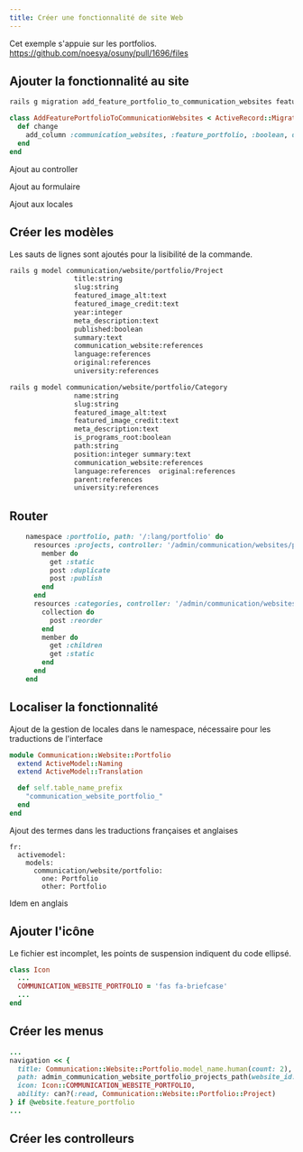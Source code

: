 ```yaml
---
title: Créer une fonctionnalité de site Web
---
```


Cet exemple s'appuie sur les portfolios.
https://github.com/noesya/osuny/pull/1696/files

## Ajouter la fonctionnalité au site

```Bash { filename="terminal" }
rails g migration add_feature_portfolio_to_communication_websites feature_portfolio:boolean 
```

```Ruby { filename="db/migrate/20240307053354_add_feature_portfolio_to_communication_websites.rb" }
class AddFeaturePortfolioToCommunicationWebsites < ActiveRecord::Migration[7.1]
  def change
    add_column :communication_websites, :feature_portfolio, :boolean, default: false
  end
end
```

Ajout au controller

Ajout au formulaire

Ajout aux locales

## Créer les modèles

Les sauts de lignes sont ajoutés pour la lisibilité de la commande.

```Bash { filename="terminal" }
rails g model communication/website/portfolio/Project 
                title:string 
                slug:string 
                featured_image_alt:text 
                featured_image_credit:text 
                year:integer 
                meta_description:text 
                published:boolean 
                summary:text 
                communication_website:references 
                language:references 
                original:references 
                university:references
```

```Bash { filename="terminal" }
rails g model communication/website/portfolio/Category 
                name:string 
                slug:string 
                featured_image_alt:text 
                featured_image_credit:text 
                meta_description:text 
                is_programs_root:boolean 
                path:string 
                position:integer summary:text 
                communication_website:references 
                language:references  original:references
                parent:references 
                university:references
```

## Router

```Ruby { filename="config/routes/admin/communication.rb" }
    namespace :portfolio, path: '/:lang/portfolio' do
      resources :projects, controller: '/admin/communication/websites/portfolio/projects' do
        member do
          get :static
          post :duplicate
          post :publish
        end
      end
      resources :categories, controller: '/admin/communication/websites/portfolio/categories' do
        collection do
          post :reorder
        end
        member do
          get :children
          get :static
        end
      end
    end
```

## Localiser la fonctionnalité

Ajout de la gestion de locales dans le namespace, nécessaire pour les traductions de l'interface

```Ruby { filename="app/models/communication/website/portfolio.rb" }
module Communication::Website::Portfolio
  extend ActiveModel::Naming
  extend ActiveModel::Translation

  def self.table_name_prefix
    "communication_website_portfolio_"
  end
end
```

Ajout des termes dans les traductions françaises et anglaises

```YML { filename="config/locales/communication/fr.yml" }
fr:
  activemodel:
    models:
      communication/website/portfolio: 
        one: Portfolio
        other: Portfolio
```

Idem en anglais

## Ajouter l'icône

Le fichier est incomplet, les points de suspension indiquent du code ellipsé.

```Ruby { filename="app/services/icon.rb" }
class Icon
  ...
  COMMUNICATION_WEBSITE_PORTFOLIO = 'fas fa-briefcase'
  ...
end
```

## Créer les menus


```Ruby { filename="app/views/admin/communication/websites/_sidebar.html.erb" }
...
navigation << {
  title: Communication::Website::Portfolio.model_name.human(count: 2),
  path: admin_communication_website_portfolio_projects_path(website_id: @website),
  icon: Icon::COMMUNICATION_WEBSITE_PORTFOLIO,
  ability: can?(:read, Communication::Website::Portfolio::Project)
} if @website.feature_portfolio
...
```
## Créer les controlleurs 